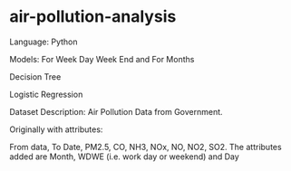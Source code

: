 # air-pollution-analysis
Language: Python

Models: For Week Day Week End and For Months

Decision Tree

Logistic Regression

Dataset Description:
Air Pollution Data from Government. 

Originally with attributes: 

From data, To Date, PM2.5, CO,	NH3,	 NOx, NO, NO2, SO2. The attributes added are Month, WDWE (i.e. work day or weekend) and Day

